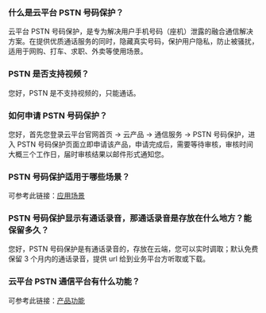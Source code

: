 ### 什么是云平台 PSTN 号码保护？
云平台 PSTN 号码保护，是专为解决用户手机号码（座机）泄露的融合通信解决方案。在提供优质通话服务的同时，隐藏真实号码，保护用户隐私，防止被骚扰，适用于网购、打车、求职、外卖等使用场景。

### PSTN 是否支持视频？
您好，PSTN 是不支持视频的，只能通话。

### 如何申请 PSTN 号码保护？ 
您好，首先您登录云平台官网首页 -> 云产品 -> 通信服务 -> PSTN 号码保护，进入 PSTN 号码保护页面立即申请该产品，申请完成后，需要等待审核，审核时间大概三个工作日，届时审核结果以邮件形式通知您。

### PSTN 号码保护适用于哪些场景？ 
可参考此链接：[应用场景](http://tce.fsphere.cn/document/product/610/12120)

### PSTN 号码保护显示有通话录音，那通话录音是存放在什么地方？能保留多久？ 
您好，PSTN 号码保护是有通话录音的，存放在云端，您可以实时调取；默认免费保留 3 个月内的通话录音，提供 url 给到业务平台方听取或下载。

### 云平台 PSTN 通信平台有什么功能？ 
可参考此链接：[产品功能](http://tce.fsphere.cn/document/product/610/12119)